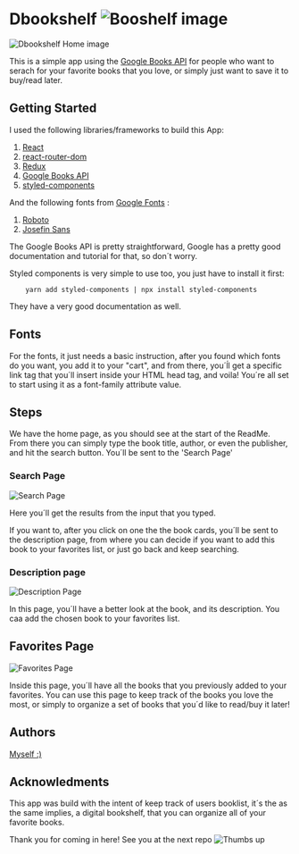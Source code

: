 # Dbookshelf ![Booshelf image](https://img.icons8.com/dusk/64/000000/book-shelf.png)

![Dbookshelf Home image](https://i.postimg.cc/yNKGjFXC/Home-DBook-Sheld.png)

This is a simple app using the [Google Books API](https://developers.google.com/books) for people who want to serach for your favorite books that you love, or simply just want to save it to buy/read later.

## Getting Started

I used the following libraries/frameworks to build this App:

1. [React](https://reactjs.org/)
2. [react-router-dom](https://reactrouter.com/web/guides/quick-start)
3. [Redux](https://react-redux.js.org/)
4. [Google Books API](https://developers.google.com/books)
5. [styled-components](https://styled-components.com/)

And the following fonts from [Google Fonts](https://fonts.google.com/) :

1. [Roboto](https://fonts.googleapis.com/css2?family=Roboto:wght@300&display=swap)
2. [Josefin Sans](https://fonts.googleapis.com/css2?family=Josefin+Sans&family=Roboto:wght@300&display=swap)

The Google Books API is pretty straightforward, Google has a pretty good documentation and tutorial for that, so don´t worry.

Styled components is very simple to use too, you just have to install it first:

        yarn add styled-components | npx install styled-components

They have a very good documentation as well.

## Fonts

For the fonts, it just needs a basic instruction, after you found which fonts do you want, you add it to your "cart", and from there, you´ĺl get a specific link tag that you´ll insert inside your HTML head tag, and voila! You´re all set to start using it as a font-family attribute value.

## Steps

We have the home page, as you should see at the start of the ReadMe. From there you can simply type the book title, author, or even the publisher, and hit the search button. You´ll be sent to the 'Search Page'

### Search Page

![Search Page](https://i.postimg.cc/Pqf3L337/Search-Page.png)

Here you´ll get the results from the input that you typed.

If you want to, after you click on one the the book cards, you´ll be sent to the description page, from where you can decide if you want to add this book to your favorites list, or just go back and keep searching.

### Description page

![Description Page](https://i.postimg.cc/7YyNGtbN/description-Page.png)

In this page, you´ll have a better look at the book, and its description. You caa add the chosen book to your favorites list.

## Favorites Page

![Favorites Page](https://i.postimg.cc/FzX0S1FK/Favorites-Page.png)

Inside this page, you´ll have all the books that you previously added to your favorites. You can use this page to keep track of the books you love the most, or simply to organize a set of books that you´d like to read/buy it later!

## Authors

[Myself :)](https://github.com/lucasfsilva2310)

## Acknowledments

This app was build with the intent of keep track of users booklist, it´s the as the same implies, a digital bookshelf, that you can organize all of your favorite books.

Thank you for coming in here! See you at the next repo ![Thumbs up](https://img.icons8.com/cute-clipart/64/000000/facebook-like.png)
